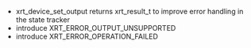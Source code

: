- xrt_device_set_output returns xrt_result_t to improve error handling in the state tracker
- introduce XRT_ERROR_OUTPUT_UNSUPPORTED
- introduce XRT_ERROR_OPERATION_FAILED
